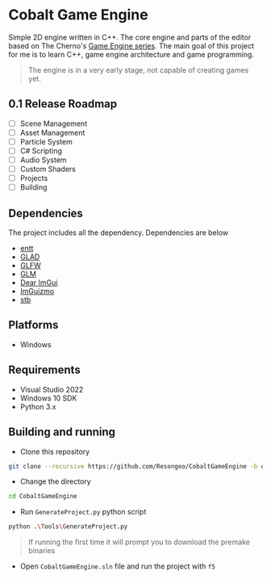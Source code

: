 # Cobalt Game Engine

Simple 2D engine written in C++. The core engine and parts of the editor based on The Cherno's [Game Engine series](https://www.youtube.com/playlist?list=PLlrATfBNZ98dC-V-N3m0Go4deliWHPFwT).
The main goal of this project for me is to learn C++, game engine architecture and game programming.
> The engine is in a very early stage, not capable of creating games yet.

## 0.1 Release Roadmap
- [ ] Scene Management
- [ ] Asset Management
- [ ] Particle System
- [ ] C# Scripting
- [ ] Audio System
- [ ] Custom Shaders
- [ ] Projects
- [ ] Building

## Dependencies
The project includes all the dependency. Dependencies are below
- [entt](https://github.com/skypjack/entt)
- [GLAD](https://glad.dav1d.de/)
- [GLFW](https://www.glfw.org/)
- [GLM](https://github.com/g-truc/glm)
- [Dear ImGui](https://github.com/ocornut/imgui)
- [ImGuizmo](https://github.com/CedricGuillemet/ImGuizmo)
- [stb](https://github.com/nothings/stb)
 
## Platforms
- Windows

## Requirements
- Visual Studio 2022
- Windows 10 SDK
- Python 3.x

## Building and running
- Clone this repository
``` bash
git clone --recursive https://github.com/Resongeo/CobaltGameEngine -b dev
```
- Change the directory
``` bash
cd CobaltGameEngine
```
- Run `GenerateProject.py` python script
``` bash
python .\Tools\GenerateProject.py
```
> If running the first time it will prompt you to download the premake binaries
- Open `CobaltGameEngine.sln` file and run the project with `f5`